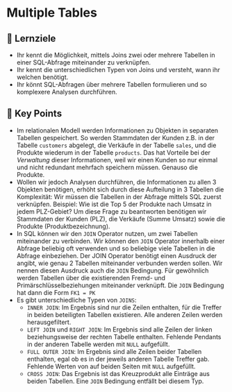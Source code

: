 # Multiple Tables

## 🎯 Lernziele

* Ihr kennt die Möglichkeit, mittels Joins zwei oder mehrere Tabellen in einer SQL-Abfrage miteinander zu verknüpfen.
* Ihr kennt die unterschiedlichen Typen von Joins und versteht, wann ihr welchen benötigt.
* Ihr könnt SQL-Abfragen über mehrere Tabellen formulieren und so komplexere Analysen durchführen.

## 🔑 **Key Points**

* Im relationalen Modell werden Informationen zu Objekten in separaten Tabellen gespeichert. So werden Stammdaten der Kunden z.B. in der Tabelle `customers` abgelegt, die Verkäufe in der Tabelle `sales`, und die Produkte wiederum in der Tabelle `products`. Das hat Vorteile bei der _Verwaltung_ dieser Informationen, weil wir einen Kunden so nur einmal und nicht redundant mehrfach speichern müssen. Genauso die Produkte.  
* Wollen wir jedoch Analysen durchführen, die Informationen zu allen 3 Objekten benötigen, erhöht sich durch diese Aufteilung in 3 Tabellen die Komplexität: Wir müssen die Tabellen in der Abfrage mittels SQL zuerst verknüpfen. Beispiel: Wie ist die Top 5 der Produkte nach Umsatz in jedem PLZ-Gebiet? Um diese Frage zu beantworten benötigen wir Stammdaten der Kunden \(PLZ\), die Verkäufe \(Summe Umsatz\) sowie die Produkte \(Produktbezeichnung\). 
* In SQL können wir den `JOIN` Operator nutzen, um zwei Tabellen miteinander zu verbinden. Wir können den `JOIN` Operator innerhalb einer Abfrage beliebig oft verwenden und so beliebige viele Tabellen in die Abfrage einbeziehen. Der JOIN Operator benötigt einen Ausdruck der angibt, wie genau 2 Tabellen miteinander verbunden werden sollen. Wir nennen diesen Ausdruck auch die `JOIN` Bedingung. Für gewöhnlich werden Tabellen über die existierenden Fremd- und Primärschlüsselbeziehungen miteinander verknüpft. Die `JOIN` Bedingung hat dann die Form `FK1 = PK`   
* Es gibt unterschiedliche Typen von `JOINS`: 
  * `INNER JOIN`: Im Ergebnis sind nur die Zeilen enthalten, für die Treffer in beiden beteiligten Tabellen existieren. Alle anderen Zeilen werden herausgefiltert. 
  * `LEFT JOIN` und `RIGHT JOIN`: Im Ergebnis sind alle Zeilen der linken beziehungsweise der rechten Tabelle enthalten. Fehlende Pendants in der anderen Tabelle werden mit `NULL` aufgefüllt. 
  * `FULL OUTER JOIN`: Im Ergebnis sind alle Zeilen beider Tabellen enthalten, egal ob es in der jeweils anderen Tabelle Treffer gab. Fehlende Werten von auf beiden Seiten mit `NULL` aufgefüllt. 
  * `CROSS JOIN`: Das Ergebnis ist das Kreuzprodukt alle Einträge aus beiden Tabellen. Eine `JOIN` Bedingung entfällt bei diesem Typ.

